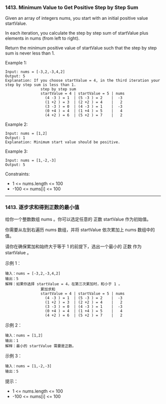 ### 1413. Minimum Value to Get Positive Step by Step Sum
Given an array of integers nums, you start with an initial positive value startValue.

In each iteration, you calculate the step by step sum of startValue plus elements in nums (from left to right).

Return the minimum positive value of startValue such that the step by step sum is never less than 1.



Example 1:

	Input: nums = [-3,2,-3,4,2]
	Output: 5
	Explanation: If you choose startValue = 4, in the third iteration your step by step sum is less than 1.
					step by step sum
					startValue = 4 | startValue = 5 | nums
					  (4 -3 ) = 1  | (5 -3 ) = 2    |  -3
					  (1 +2 ) = 3  | (2 +2 ) = 4    |   2
					  (3 -3 ) = 0  | (4 -3 ) = 1    |  -3
					  (0 +4 ) = 4  | (1 +4 ) = 5    |   4
					  (4 +2 ) = 6  | (5 +2 ) = 7    |   2

Example 2:

	Input: nums = [1,2]
	Output: 1
	Explanation: Minimum start value should be positive.

Example 3:

	Input: nums = [1,-2,-3]
	Output: 5



Constraints:

* 1 <= nums.length <= 100
* -100 <= nums[i] <= 100

----

### 1413. 逐步求和得到正数的最小值
给你一个整数数组 nums 。你可以选定任意的 正数 startValue 作为初始值。

你需要从左到右遍历 nums 数组，并将 startValue 依次累加上 nums 数组中的值。

请你在确保累加和始终大于等于 1 的前提下，选出一个最小的 正数 作为 startValue 。



示例 1：

	输入：nums = [-3,2,-3,4,2]
	输出：5
	解释：如果你选择 startValue = 4，在第三次累加时，和小于 1 。
					累加求和
					startValue = 4 | startValue = 5 | nums
					  (4 -3 ) = 1  | (5 -3 ) = 2    |  -3
					  (1 +2 ) = 3  | (2 +2 ) = 4    |   2
					  (3 -3 ) = 0  | (4 -3 ) = 1    |  -3
					  (0 +4 ) = 4  | (1 +4 ) = 5    |   4
					  (4 +2 ) = 6  | (5 +2 ) = 7    |   2

示例 2：

	输入：nums = [1,2]
	输出：1
	解释：最小的 startValue 需要是正数。

示例 3：

	输入：nums = [1,-2,-3]
	输出：5



提示：

* 1 <= nums.length <= 100
* -100 <= nums[i] <= 100

